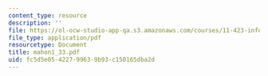 ```yaml
---
content_type: resource
description: ''
file: https://ol-ocw-studio-app-qa.s3.amazonaws.com/courses/11-423-information-and-communication-technologies-in-community-development-spring-2004/fc5d5e05422799639b93c150165dba2d_mahon1_33.pdf
file_type: application/pdf
resourcetype: Document
title: mahon1_33.pdf
uid: fc5d5e05-4227-9963-9b93-c150165dba2d
---
```

